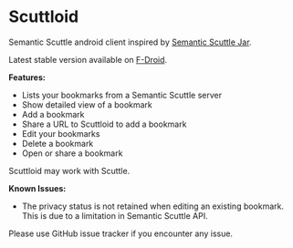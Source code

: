 Scuttloid
=========

Semantic Scuttle android client inspired by [Semantic Scuttle Jar](https://github.com/jarofgreen/Semantic-Scuttle-Jar-For-Android).

Latest stable version available on [F-Droid](http://f-droid.org/repository/browse/?fdid=gr.ndre.scuttloid).

**Features:**

- Lists your bookmarks from a Semantic Scuttle server
- Show detailed view of a bookmark
- Add a bookmark
- Share a URL to Scuttloid to add a bookmark
- Edit your bookmarks
- Delete a bookmark
- Open or share a bookmark

Scuttloid may work with Scuttle.

**Known Issues:**

- The privacy status is not retained when editing an existing bookmark. This is due to a limitation in Semantic Scuttle API.

Please use GitHub issue tracker if you encounter any issue.
